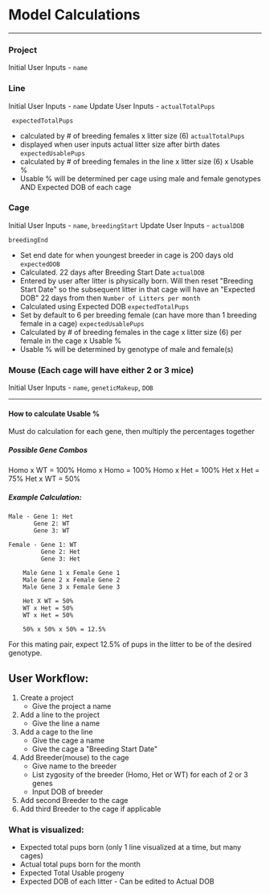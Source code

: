 # Model Calculations
-------------------------------------------------------------------
### Project
Initial User Inputs - `name`

### Line
Initial User Inputs - `name`
Update User Inputs - `actualTotalPups`

` expectedTotalPups`
  - calculated by # of breeding females x litter size (6)
`actualTotalPups`
  - displayed when user inputs actual litter size after birth dates
`expectedUsablePups`
  - calculated by # of breeding females in the line x litter size (6) x Usable %
  - Usable % will be determined per cage using male and female genotypes AND Expected DOB of each cage

### Cage
Initial User Inputs - `name`, `breedingStart`
Update User Inputs - `actualDOB`

`breedingEnd`
  - Set end date for when youngest breeder in cage is 200 days old
`expectedDOB`
  - Calculated. 22 days after Breeding Start Date
`actualDOB`
  - Entered by user after litter is physically born. Will then reset "Breeding Start Date" so the subsequent litter in that cage will have an "Expected DOB" 22 days from then
`Number of Litters per month`
  - Calculated using Expected DOB
`expectedTotalPups`
  - Set by default to 6 per breeding female (can have more than 1 breeding female in a cage)
`expectedUsablePups`
  - Calculated by # of breeding females in the cage x litter size (6) per female in the cage x Usable %
  - Usable % will be determined by genotype of male and female(s)

### Mouse (Each cage will have either 2 or 3 mice)
Initial User Inputs - `name`, `geneticMakeup`, `DOB`

--------------------------------------------------------------------------

#### How to calculate Usable %
Must do calculation for each gene, then multiply the percentages together

##### Possible Gene Combos
Homo x WT = 100%
Homo x Homo = 100%
Homo x Het = 100%
Het x Het = 75%
Het x WT = 50%

##### Example Calculation:
    Male - Gene 1: Het
           Gene 2: WT
           Gene 3: WT

    Female - Gene 1: WT
             Gene 2: Het
             Gene 3: Het

        Male Gene 1 x Female Gene 1
        Male Gene 2 x Female Gene 2
        Male Gene 3 x Female Gene 3

        Het X WT = 50%
        WT x Het = 50%
        WT x Het = 50%

        50% x 50% x 50% = 12.5%

For this mating pair, expect 12.5% of pups in the litter to be of the desired genotype.

## User Workflow:
1. Create a project
    - Give the project a name
2. Add a line to the project
    - Give the line a name
3. Add a cage to the line
     - Give the cage a name
     - Give the cage a "Breeding Start Date"
4. Add Breeder(mouse) to the cage
    - Give name to the breeder
    - List zygosity of the breeder (Homo, Het or WT) for each of 2 or 3 genes
    - Input DOB of breeder
5. Add second Breeder to the cage
6. Add third Breeder to the cage if applicable

### What is visualized:
- Expected total pups born (only 1 line visualized at a time, but many cages)
- Actual total pups born for the month
- Expected Total Usable progeny
- Expected DOB of each litter - Can be edited to Actual DOB
